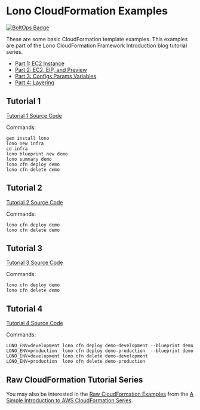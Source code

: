 # Lono CloudFormation Examples

[![BoltOps Badge](https://img.boltops.com/boltops/badges/boltops-badge.png)](https://www.boltops.com)

These are some basic CloudFormation template examples.  This examples are part of the Lono CloudFormation Framework Introduction blog tutorial series.

* [Part 1: EC2 Instance](https://blog.boltops.com/2019/10/30/lono-cloudformation-framework-introduction-series-part-1-ec2-instance)
* [Part 2: EC2, EIP, and Preview](https://blog.boltops.com/2019/11/05/lono-cloudformation-framework-introduction-series-part-2-ec2-eip-and-preview)
* [Part 3: Configs Params Variables](https://blog.boltops.com/2019/11/06/lono-cloudformation-framework-introduction-series-part-3-configs-params-variables)
* [Part 4: Layering](https://blog.boltops.com/2019/11/07/lono-cloudformation-framework-introduction-series-part-4-layering)

## Tutorial 1

[Tutorial 1 Source Code](tutorial-1)

Commands:

    gem install lono
    lono new infra
    cd infra
    lono blueprint new demo
    lono summary demo
    lono cfn deploy demo
    lono cfn delete demo

## Tutorial 2

[Tutorial 2 Source Code](tutorial-2)

Commands:

    lono cfn deploy demo
    lono cfn delete demo

## Tutorial 3

[Tutorial 3 Source Code](tutorial-3)

Commands:

    lono cfn deploy demo
    lono cfn delete demo

## Tutorial 4

[Tutorial 4 Source Code](tutorial-4)

Commands:

    LONO_ENV=development lono cfn deploy demo-development --blueprint demo
    LONO_ENV=production  lono cfn deploy demo-production  --blueprint demo
    LONO_ENV=development lono cfn delete demo-development
    LONO_ENV=production  lono cfn delete demo-production

## Raw CloudFormation Tutorial Series

You may also be interested in the [Raw CloudFormation Examples](https://github.com/tongueroo/cloudformation-examples) from the [A Simple Introduction to AWS CloudFormation Series](https://blog.boltops.com/2017/03/06/a-simple-introduction-to-aws-cloudformation-part-1-ec2-instance).
